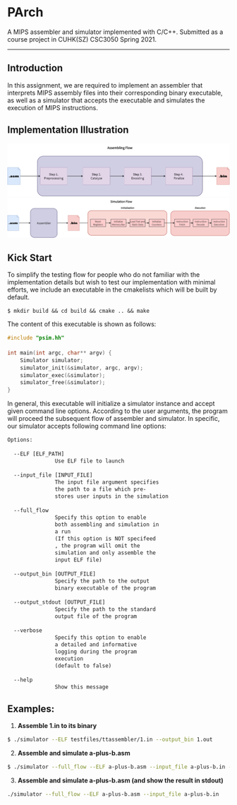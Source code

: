 # PArch

A MIPS assembler and simulator implemented with C/C++. Submitted as a course project in CUHK(SZ) CSC3050 Spring 2021.

---

## Introduction

In this assignment, we are required to implement an assembler that interprets MIPS assembly files into their corresponding binary executable, as well as a simulator that accepts the executable and simulates the execution of MIPS instructions.

## Implementation Illustration

![assemble_flow.png](https://github.com/Vito-Swift/Parch/raw/master/doc/asm_flow.png "Assembling Flow")
![simulation_flow.png](https://github.com/Vito-Swift/Parch/raw/master/doc/sim_flow.png "Simulation Flow")

## Kick Start

To simplify the testing flow for people who do not familiar with the implementation details but wish to test our implementation with minimal efforts, we include an executable in the cmakelists which will be built by default.

```
$ mkdir build && cd build && cmake .. && make
```

The content of this executable is shown as follows:

```c++
#include "psim.hh"

int main(int argc, char** argv) {
	Simulator simulator;
	simulator_init(&simulator, argc, argv);
	simulator_exec(&simulator);
	simulator_free(&simulator);
}
```

In general, this executable will initialize a simulator instance and accept given command line options. According to the user arguments, the program will proceed the subsequent flow of assembler and simulator. In specific, our simulator accepts following command line options:

```
Options:

  --ELF [ELF_PATH]
               Use ELF file to launch

  --input_file [INPUT_FILE]
               The input file argument specifies
               the path to a file which pre-
               stores user inputs in the simulation

  --full_flow
               Specify this option to enable
               both assembling and simulation in
               a run
               (If this option is NOT specifeed
               , the program will omit the
               simulation and only assemble the
               input ELF file)

  --output_bin [OUTPUT_FILE]
               Specify the path to the output
               binary executable of the program

  --output_stdout [OUTPUT_FILE]
               Specify the path to the standard
               output file of the program

  --verbose
               Specify this option to enable
               a detailed and informative
               logging during the program
               execution
               (default to false)

  --help
               Show this message
```

## Examples:

1. **Assemble 1.in to its binary**
```bash
$ ./simulator --ELF testfiles/ttassembler/1.in --output_bin 1.out
```
2. **Assemble and simulate a-plus-b.asm**
```bash
$ ./simulator --full_flow --ELF a-plus-b.asm --input_file a-plus-b.in --output_stdout a-plus-b.out
```

3. **Assemble and simulate a-plus-b.asm (and show the result in stdout)**
```bash
./simulator --full_flow --ELF a-plus-b.asm --input_file a-plus-b.in
```